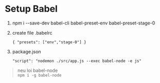 # Setup Babel
1. npm i --save-dev babel-cli babel-preset-env babel-preset-stage-0
2. create file .babelrc <br />

    `
        {
            "presets": ["env","stage-0"]
        }
    `
3. package.json

    `
        "script": "nodemon ./src/app.js --exec babel-node -e js" 
    `
> neu loi babel-node <br />
> `npm i -g babel-node `